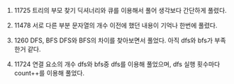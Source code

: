 1. 11725 트리의 부모 찾기
   딕셔너리와 큐를 이용해서 풀어 생각보다 간단하게 풀렸다.

2. 11478 서로 다른 부분 문자열의 개수
    이전에 했던 내용이 기억나 한번에 풀렸다. 

3. 1260 DFS, BFS
    DFS와 BFS의 차이를 찾아보면서 풀었다.
    아직 dfs와 bfs가 부족한거 같다.

4. 11724 연결 요소의 개수
    dfs와 bfs중 dfs를 이용해 풀었으며, dfs 실행 횟수마다 count++를 이용해 풀었다.
